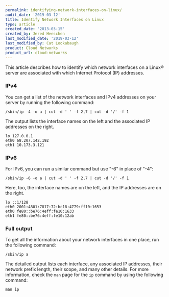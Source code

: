 ```yaml
---
permalink: identifying-network-interfaces-on-linux/
audit_date: '2019-03-12'
title: Identify Network Interfaces on Linux
type: article
created_date: '2013-03-15'
created_by: Jered Heeschen
last_modified_date: '2019-03-12'
last_modified_by: Cat Lookabaugh
product: Cloud Networks
product_url: cloud-networks
---
```


This article describes how to identify which network interfaces on a Linux® 
server are associated with which Internet Protocol (IP) addresses.

### IPv4

You can get a list of the network interfaces and IPv4 addresses on your server by 
running the following command:

    /sbin/ip -4 -o a | cut -d ' ' -f 2,7 | cut -d '/' -f 1

The output lists the interface names on the left and the associated IP addresses on the right.

    lo 127.0.0.1
    eth0 68.207.142.192
    eth1 10.173.3.121

### IPv6

For IPv6, you can run a similar command but use "-6" in place of "-4":

    /sbin/ip -6 -o a | cut -d ' ' -f 2,7 | cut -d '/' -f 1

Here, too, the interface names are on the left, and the IP addresses are on the right.

    lo ::1/128
    eth0 2001:4801:7817:72:bc18:4779:ff10:1653
    eth0 fe80::be76:4eff:fe10:1633
    eth1 fe80::be76:4eff:fe10:12ab

### Full output

To get all the information about your network interfaces in one place, run the following command:

    /sbin/ip a

The detailed output lists each interface, any associated IP addresses, their network prefix 
length, their scope, and many other details.  For more information, check the 
`man` page for the `ip` command by using the following command:

    man ip

